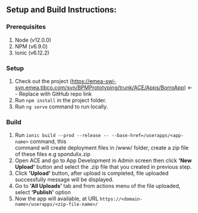 ## Setup and Build Instructions:  
  
### Prerequisites  
 1. Node (v12.0.0)   
 2. NPM (v6.9.0)   
 3. Ionic (v6.12.2)
  
### Setup  
1. Check out the project (https://emea-swi-svn.emea.tibco.com/svn/BPMPrototyping/trunk/ACE/Apps/BorroApp) <-- Replace with GitHub repo link  
2. Run `npm install` in the project folder.
3. Run `ng serve` command to run locally.  
  
### Build    
1. Run `ionic build --prod --release -- --base-href=/userapps/<app-name>` command, this  
   command will create deployment files in /www/ folder, create a zip file of these files e.g spondulix.zip  
2. Open ACE and go to App Development in Admin screen then click **'New Upload'** button and select the .zip file that you created in previous step.  
3. Click **'Upload'** button, after upload is completed, file uploaded successfully message will be displayed.  
4. Go to **'All Uploads'** tab and from actions menu of the file uploaded, select **'Publish'** option  
5. Now the app will available, at URL `https://<domain-name>/userapps/<zip-file-name>/`